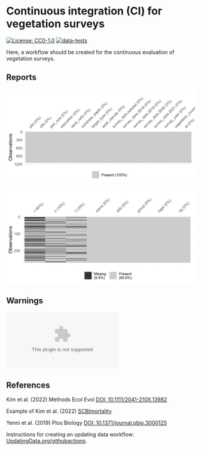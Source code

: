 # Continuous integration (CI) for vegetation surveys

[![License: CC0-1.0](https://img.shields.io/badge/License-CC0_1.0-lightgrey.svg)](http://creativecommons.org/publicdomain/zero/1.0/)
[![data-tests](https://github.com/markus1bauer/CI_vegetation_surveys/actions/workflows/data-tests.yaml/badge.svg)](https://github.com/markus1bauer/CI_vegetation_surveys/actions/workflows/data-tests.yaml)

Here, a workflow should be created for the continuous evaluation of vegetation surveys.

## Reports

![Missing sites](https://github.com/markus1bauer/CI_vegetation_surveys/blob/main/tests/testthat/reports_missing_sites_300dpi_16x8cm.png)

![Missing traits](https://github.com/markus1bauer/CI_vegetation_surveys/blob/main/tests/testthat/reports_missing_traits_300dpi_16x8cm.png)

## Warnings

![Different total cover](https://github.com/markus1bauer/CI_vegetation_surveys/blob/main/tests/testthat/warnings_different_total_cover.csv)



## References

Kim et al. (2022) Methods Ecol Evol [DOI: 10.1111/2041-210X.13982](https://doi.org/10.1111/2041-210X.13982)

Example of Kim et al. (2022) [SCBImortality](https://github.com/SCBI-ForestGEO/SCBImortality)

Yenni et al. (2019) Plos Biology [DOI: 10.1371/journal.pbio.3000125](https://doi.org/10.1371/journal.pbio.3000125)

Instructions for creating an updating data workflow: [UpdatingData.org/githubactions](https://www.updatingdata.org/githubactions/).


